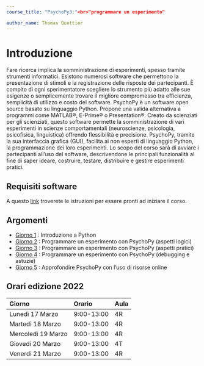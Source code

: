 ```yaml
---
course_title: "PsychoPy3:"<br>"programmare un esperimento"

author_name: Thomas Quettier
---
```


# Introduzione

Fare ricerca implica la somministrazione di esperimenti, spesso tramite strumenti informatici. Esistono numerosi software che permettono la presentazione di stimoli e la registrazione delle risposte dei partecipanti. 
È compito di ogni sperimentatore scegliere lo strumento più adatto alle sue esigenze o semplicemente trovare il migliore compromesso tra efficienza, semplicità di utilizzo e costo del software.
PsychoPy è un software open source basato su linguaggio Python. Propone una valida alternativa a programmi come MATLAB®, E-Prime® o Presentation®. Creato da scienziati per gli scienziati, questo software permette la somministrazione di vari esperimenti in scienze comportamentali (neuroscienze, psicologia, psicofisica, linguistica) offrendo flessibilità e precisione. PsychoPy, tramite la sua interfaccia grafica (GUI), facilita ai non esperti di linguaggio Python, la programmazione dei loro esperimenti. 
Lo scopo del corso sarà di avviare i partecipanti all’uso del software, descrivendone le principali funzionalità al fine di saper ideare, costruire, testare, distribuire e gestire esperimenti pratici.

## Requisiti software

A questo [link](Prepararsiperilcorso.md) troverete le istruzioni per essere pronti ad iniziare il corso.

## Argomenti 

- [Giorno 1](giorno1.md) : Introduzione a Python
- [Giorno 2](giorno2.md) : Programmare un esperimento con PsychoPy (aspetti logici) 
- [Giorno 3](giorno3.md) : Programmare un esperimento con PsychoPy (aspetti pratici)
- [Giorno 4](giorno4.md) : Programmare un esperimento con PsychoPy (debugging e astuzie) 
- [Giorno 5](giorno5.md) : Approfondire PsychoPy con l’uso di risorse online

## Orari edizione 2022

| Giorno | Orario | Aula |
| :--- | :--- | :--- |
| Lunedì 17 Marzo | 9:00-13:00 | 4R |
| Martedì 18 Marzo | 9:00-13:00 | 4R |
| Mercoledì 19 Marzo | 9:00-13:00 | 4R |
| Giovedi 20 Marzo | 9:00-13:00 | 4T |
| Venerdi 21 Marzo | 9:00-13:00 | 4R |

